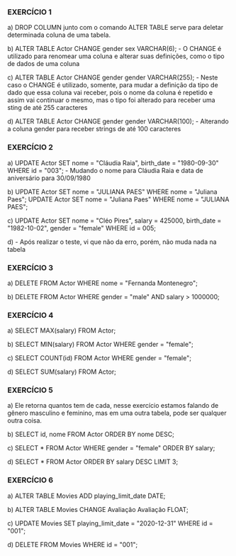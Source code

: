 ### EXERCÍCIO 1
a)  DROP COLUMN junto com o comando ALTER TABLE serve para deletar determinada coluna de uma tabela.

b)  ALTER TABLE Actor CHANGE gender sex VARCHAR(6);
    - O CHANGE é utilizado para renomear uma coluna e alterar suas definições, como o tipo de dados de uma coluna

c)  ALTER TABLE Actor CHANGE gender gender VARCHAR(255);
    - Neste caso o CHANGE é utilizado, somente, para mudar a definição da tipo de dado que essa coluna vai receber, pois o nome da coluna é repetido e assim vai continuar o mesmo, mas o tipo foi alterado para receber uma sting de até 255 caracteres

d)  ALTER TABLE Actor CHANGE gender gender VARCHAR(100);
    - Alterando a coluna gender para receber strings de até 100 caracteres



### EXERCÍCIO 2
a)  UPDATE Actor SET nome = "Cláudia Raia", birth_date = "1980-09-30" WHERE id = "003";
    - Mudando o nome para Cláudia Raia e data de aniversário para 30/09/1980

b)  UPDATE Actor SET nome = "JULIANA PAES" WHERE nome = "Juliana Paes";
    UPDATE Actor SET nome = "Juliana Paes" WHERE nome = "JULIANA PAES";

c)  UPDATE Actor SET nome = "Cléo Pires", salary = 425000, birth_date = "1982-10-02", gender = "female" WHERE id = 005;

d)  - Após realizar o teste, vi que não da erro, porém, não muda nada na tabela



### EXERCÍCIO 3
a)  DELETE FROM Actor WHERE nome = "Fernanda Montenegro";

b)  DELETE FROM Actor WHERE gender = "male" AND salary > 1000000;



### EXERCÍCIO 4
a)  SELECT MAX(salary) FROM Actor;

b)  SELECT MIN(salary) FROM Actor WHERE gender = "female";

c)  SELECT COUNT(id) FROM Actor WHERE gender = "female";

d)  SELECT SUM(salary) FROM Actor;


### EXERCÍCIO 5
a)  Ele retorna quantos tem de cada, nesse exercício estamos falando de gênero masculino e feminino, mas em uma outra tabela, pode ser qualquer outra coisa.

b)  SELECT id, nome FROM Actor ORDER BY nome DESC;

c)  SELECT * FROM Actor WHERE gender = "female" ORDER BY salary;

d)  SELECT * FROM Actor ORDER BY salary DESC LIMIT 3;



### EXERCÍCIO 6
a)  ALTER TABLE Movies ADD playing_limit_date DATE;

b)  ALTER TABLE Movies CHANGE Avaliação Avaliação FLOAT;

c)  UPDATE Movies SET playing_limit_date = "2020-12-31" WHERE id = "001";

d)  DELETE FROM Movies WHERE id = "001";




